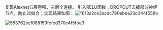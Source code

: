复现Alexnet五层卷积，三层全连接。
引入RELU函数；DROPOUT去掉部分神经节点，防止过拟合；实现结果如图：
![f613a2ce3badc780ebde23c044f558b](https://user-images.githubusercontent.com/44082531/164039174-a60b06f5-a48f-4617-8149-298e8f54ce68.png)

![553762eef088159fefcd370c4f5fba3](https://user-images.githubusercontent.com/44082531/164039131-d9b773a8-57a3-4af7-9ae9-7fc28761ea0d.png)
